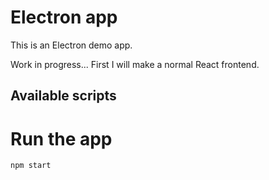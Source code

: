 # Electron app
This is an Electron demo app.

Work in progress... First I will make a normal React frontend.

## Available scripts

# Run the app
```bash
npm start
```